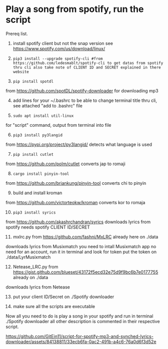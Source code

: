 # Play a song from spotify, run the script

Prereq list.

1. install spotify client but not the snap version see https://www.spotify.com/us/download/linux/

2. ```pip3 install --upgrade spotify-cli #from https://github.com/ledesmablt/spotify-cli to get datas from spotify thru cli also take note of CLIENT ID and SECRET explained in there website```

3. ```pip install spotdl```

from https://github.com/spotDL/spotify-downloader for downloading mp3

4. add lines for your ~/.bashrc to be able to change terminal title thru cli, see attached "add to .bashrc" file

5. ```sudo apt install util-linux```

for "script" command, output from terminal into file

6. ```pip3 install py3langid```

from https://pypi.org/project/py3langid/ detects what language is used

7. ```pip install cutlet```

from https://github.com/polm/cutlet converts jap to romaji

8. ```cargo install pinyin-tool```

from https://github.com/briankung/pinyin-tool converts chi to pinyin

9. build and install kroman

from https://github.com/victorteokw/kroman converts kor to romaja

10. ```pip3 install syrics```

from https://github.com/akashrchandran/syrics downloads lyrics from spotify
needs spotify CLIENT ID/SECRET

11. mxlrc.py from https://github.com/fashni/MxLRC already here on ./data

downloads lyrics from Musixmatch
you need to intall Musixmatch app no need for an account, run it in terminal and look for token
put the token on ./data/LyrMusixmatch

12. Netease_LRC.py from https://gist.github.com/blueset/43172f5ecd32e75d9f9bc6b7e0177755 already on ./data

downloads lyrics from Netease
      
13. put your client ID/Secret on ./Spotify downloader

14. make sure all the scripts are executable

Now all you need to do is play a song in your spotify and run in terminal ./Spotify downloader
all other description is commented in their respective script.



https://github.com/GitEin11/script-for-spotify-mp3-and-synched-lyrics-downloader/assets/84138811/33ecb6fa-0ac2-491b-a4c6-76a0d6f3d52e




